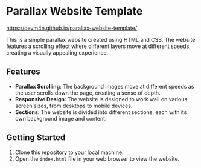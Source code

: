# Parallax Website Template

https://devm4n.github.io/parallax-website-template/

This is a simple parallax website created using HTML and CSS. The website features a scrolling effect where different layers move at different speeds, creating a visually appealing experience.

## Features

- **Parallax Scrolling**: The background images move at different speeds as the user scrolls down the page, creating a sense of depth.
- **Responsive Design**: The website is designed to work well on various screen sizes, from desktops to mobile devices.
- **Sections**: The website is divided into different sections, each with its own background image and content.

## Getting Started

1. Clone this repository to your local machine.
2. Open the `index.html` file in your web browser to view the website.
